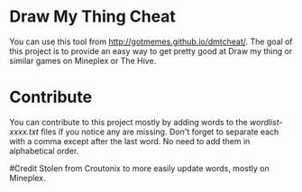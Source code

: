 # Draw My Thing Cheat
You can use this tool from http://gotmemes.github.io/dmtcheat/. The goal of this project is to provide an easy way to get pretty good at Draw my thing or similar games on Mineplex or The Hive.

# Contribute
You can contribute to this project mostly by adding words to the _wordlist-xxxx.txt_ files if you notice any are missing. Don't forget to separate each with a comma except after the last word. No need to add them in alphabetical order.

#Credit
Stolen from Croutonix to more easily update words, mostly on Mineplex. 

